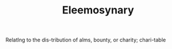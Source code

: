 ---
title: Eleemosynary
letter: E
permalink: "/definitions/bld-eleemosynary.html"
body: Relatlng to the dis-tribution of alms, bounty, or charity; chari-table
published_at: '2018-07-07'
source: Black's Law Dictionary 2nd Ed (1910)
layout: post
---